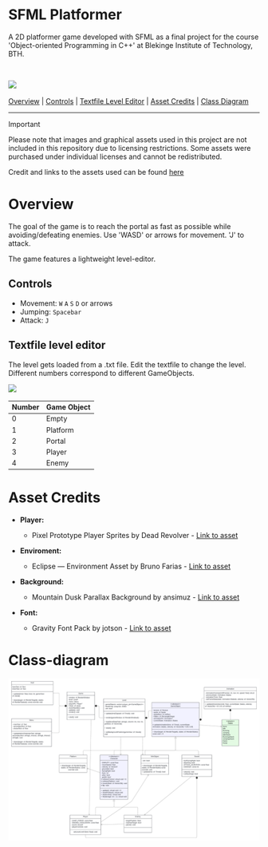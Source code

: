 <h1>SFML Platformer</h1>

<p> A 2D platformer game developed with SFML as a final project for the course 'Object-oriented Programming in C++' at Blekinge Institute of Technology, BTH. </p>

<br>

<p>
<img width=500 src="https://github.com/user-attachments/assets/8714f35c-76c8-4b94-a496-2f1b49b87fd7">
</p>

[Overview](#overview) | [Controls](#controls) | [Textfile Level Editor](#textfile-level-editor) | [Asset Credits](#asset-credits) | [Class Diagram](#class-diagram)

---

> [!IMPORTANT]
> Please note that images and graphical assets used in this project are not included in this repository due to licensing restrictions.
> Some assets were purchased under individual licenses and cannot be redistributed.
> 
> Credit and links to the assets used can be found [here](#asset-credits)

# Overview
The goal of the game is to reach the portal as fast as possible while avoiding/defeating enemies.
Use 'WASD' or arrows for movement. 'J' to attack.

The game features a lightweight level-editor.

## Controls
- Movement: `W` `A` `S` `D` or arrows
- Jumping: `Spacebar`
- Attack: `J`

## Textfile level editor
The level gets loaded from a .txt file. Edit the textfile to change the level. 
Different numbers correspond to different GameObjects.

<img width=450 src="https://github.com/user-attachments/assets/22151d4a-ba6f-48fd-ab37-bf667c89cfdd">

<p>
  
| Number | Game Object |
| ------ | ----------- |
| 0 | Empty |
| 1 | Platform |
| 2 | Portal |
| 3 | Player |
| 4 | Enemy |

</p>

# Asset Credits
- **Player:**
  - Pixel Prototype Player Sprites by Dead Revolver - [Link to asset](https://deadrevolver.itch.io/pixel-prototype-player-sprites)

- **Enviroment:**
  - Eclipse — Environment Asset by Bruno Farias - [Link to asset](https://bruno-farias.itch.io/eclipse)

- **Background:**
  - Mountain Dusk Parallax Background by ansimuz - [Link to asset](https://ansimuz.itch.io/mountain-dusk-parallax-background)

- **Font:**
  - Gravity Font Pack by jotson - [Link to asset](https://jotson.itch.io/gravity-pixel-font)

# Class-diagram
<img src="https://github.com/OscarLarm/sfml-platformer/blob/ee4b01846e6eadc6708de2ce5bd9977f625eff77/diagram/uml-diagram.png">
